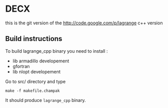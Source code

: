 # DECX

this is the git version of the http://code.google.com/p/lagrange c++ version

## Build instructions

To build lagrange\_cpp binary you need to install :

* lib armadillo developement
* gfortran
* lib nlopt developement

Go to src/ directory and type

```
make -f makefile.champak
```

It should produce ```lagrange_cpp``` binary.
